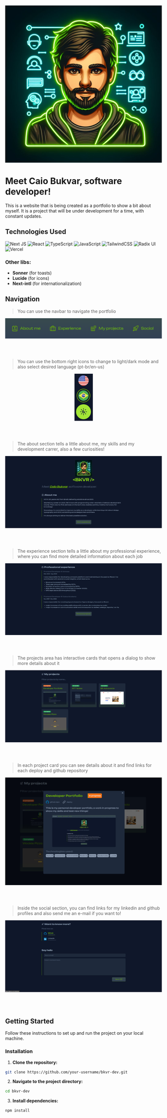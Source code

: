 <p align="center">
<img src="./public/images/avatar2.png" alt="avatar" width='600'/>
</p>

# **Meet Caio Bukvar, software developer!**

This is a website that is being created as a portfolio to show a bit about myself. It is a project that will be under development for a time, with constant updates.

## Technologies Used

![Next JS](https://img.shields.io/badge/Next-black?style=for-the-badge&logo=next.js&logoColor=white)
![React](https://img.shields.io/badge/react-%2320232a.svg?style=for-the-badge&logo=react&logoColor=%2361DAFB)
![TypeScript](https://img.shields.io/badge/typescript-%23007ACC.svg?style=for-the-badge&logo=typescript&logoColor=white)
![JavaScript](https://img.shields.io/badge/javascript-%23323330.svg?style=for-the-badge&logo=javascript&logoColor=%23F7DF1E)
![TailwindCSS](https://img.shields.io/badge/tailwindcss-%2338B2AC.svg?style=for-the-badge&logo=tailwind-css&logoColor=white)
![Radix UI](https://img.shields.io/badge/radix%20ui-161618.svg?style=for-the-badge&logo=radix-ui&logoColor=white)
![Vercel](https://img.shields.io/badge/vercel-%23000000.svg?style=for-the-badge&logo=vercel&logoColor=white)

### Other libs:

- **Sonner** (for toasts)
- **Lucide** (for icons)
- **Next-intl** (for internationalization)

## Navigation

> You can use the navbar to navigate the portfolio

<div align='center' display='flex'>

![avatar](/public/images/v2/thumb-navbar.png)

</div><br><br>

> You can use the bottom right icons to change to light/dark mode and also select desired language (pt-br/en-us)

<div align='center' display='flex'>

![theme-changer](/public/images/v2/thumb-themes.png)

</div><br><br>

> The about section tells a little about me, my skills and my development carrer, also a few curiosities!

<div align='center' display='flex'>

![about](/public/images/v2/thumb-about.png)

</div><br><br>

> The experience section tells a little about my professional experience, where you can find more detailed information about each job

<div align='center' display='flex'>

![experience](/public/images/v2/thumb-experience.png)

</div><br><br>

> The projects area has interactive cards that opens a dialog to show more details about it

<div align='center'>

![projects](/public/images/v2/thumb-projects.png)

</div><br><br>

> In each project card you can see details about it and find links for each deploy and github repository

<div align='center'>

![projects2](/public/images/v2/thumb-projects2.png)

</div><br><br>

> Inside the social section, you can find links for my linkedin and github profiles and also send me an e-mail if you want to!

<div align='center'>

![social section](/public/images/v2/thumb-social.png)

</div><br><br>

## Getting Started

Follow these instructions to set up and run the project on your local machine.

### Installation

1. **Clone the repository:**

```bash
git clone https://github.com/your-username/bkvr-dev.git
```

2. **Navigate to the project directory:**

```bash
cd bkvr-dev
```

3. **Install dependencies:**

```bash
npm install
```
